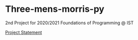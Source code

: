 # Three-mens-morris-py
2nd Project for 2020/2021 Foundations of Programming @ IST

[Project Statement](https://github.com/d-melita/Three-mens-morris-py/files/6585699/proj2.20201211_FIXED.pdf)
